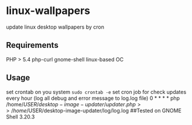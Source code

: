 # linux-wallpapers
update linux desktop wallpapers by cron
## Requirements
PHP > 5.4
php-curl
gnome-shell
linux-based OC
## Usage
set crontab on you system
``sudo crontab -e``
set cron job for check updates every hour (log all debug and error message to log.log file)
0 * * * *  php  /home/$USER/desktop-image-updater/updater.php >> /home/$USER/desktop-image-updater/log/log.log
##Tested on GNOME Shell 3.20.3